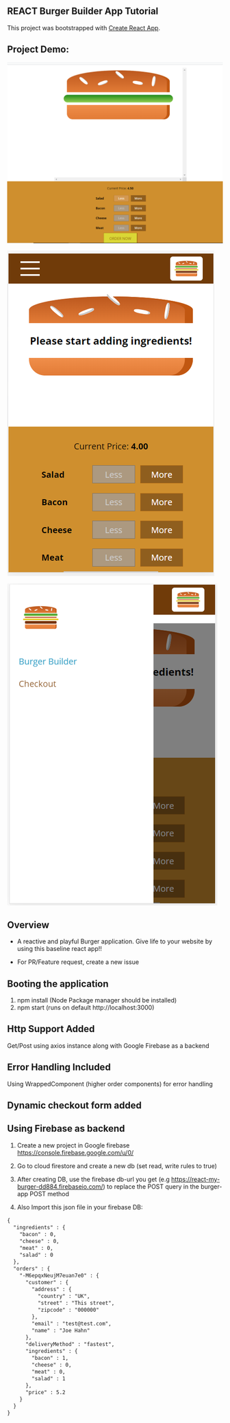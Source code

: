 ## REACT Burger Builder App Tutorial

This project was bootstrapped with [Create React App](https://github.com/facebookincubator/create-react-app).

## Project Demo:
![GitHub Logo](https://github.com/Vishalckc/ReactBurgerApp/blob/master/public/images/burger.PNG?raw=true)

![GitHub Logo](https://github.com/Vishalckc/ReactBurgerApp/blob/master/public/images/Burger-Mobile.PNG?raw=true)

![GitHub Logo](https://github.com/Vishalckc/ReactBurgerApp/blob/master/public/images/Burger-Mobile-SideDrawer.PNG?raw=true)

## Overview
- A reactive and playful Burger application. Give life to your website by using this baseline react app!!

* For PR/Feature request, create a new issue
## Booting the application
1) npm install (Node Package manager should be installed)
2) npm start (runs on default http://localhost:3000)

## Http Support Added
Get/Post using axios instance along with Google Firebase as a backend 

## Error Handling Included
Using WrappedComponent (higher order components) for error handling

## Dynamic checkout form added

## Using Firebase as backend
1. Create a new project in Google firebase https://console.firebase.google.com/u/0/
2. Go to cloud firestore and create a new db (set read, write rules to true)
3. After creating DB, use the firebase db-url you get (e.g https://react-my-burger-dd884.firebaseio.com/) to replace the POST query in the burger-app POST method

4. Also Import this json file in your firebase DB:
```
{
  "ingredients" : {
    "bacon" : 0,
    "cheese" : 0,
    "meat" : 0,
    "salad" : 0
  },
  "orders" : {
    "-M6epqxNeujM7euan7e0" : {
      "customer" : {
        "address" : {
          "country" : "UK",
          "street" : "This street",
          "zipcode" : "000000"
        },
        "email" : "test@test.com",
        "name" : "Joe Hahn"
      },
      "deliveryMethod" : "fastest",
      "ingredients" : {
        "bacon" : 1,
        "cheese" : 0,
        "meat" : 0,
        "salad" : 1
      },
      "price" : 5.2
    }
  }
}


```
